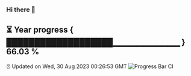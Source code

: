 ### Hi there 👋
⏳ Year progress { ███████████████████▁▁▁▁▁▁▁▁▁▁▁ } 66.03 %
---
⏰ Updated on Wed, 30 Aug 2023 00:26:53 GMT
![Progress Bar CI](https://github.com/Moyi321/Moyi321/workflows/Progress%20Bar%20CI/badge.svg)
